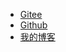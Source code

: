 - [Gitee](https://gitee.com/the_present)
- [Github](https://github.com/cresentboy)
- [我的博客](http://www.gangblog.xyz/#/)
